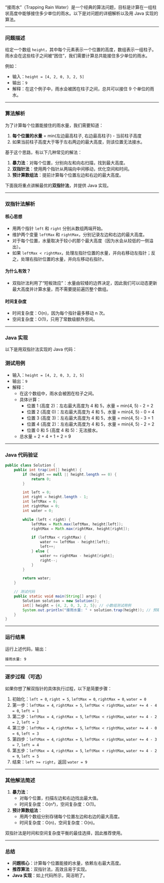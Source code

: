 “接雨水”（Trapping Rain Water）是一个经典的算法问题，目标是计算在一组柱状高度中能够接住多少单位的雨水。以下是对问题的详细解析以及用 Java 实现的算法。

---

### 问题描述
给定一个数组 `height`，其中每个元素表示一个位置的高度，数组表示一组柱子。雨水会在这些柱子之间被“困住”，我们需要计算总共能接住多少单位的雨水。

例如：
- 输入：`height = [4, 2, 0, 3, 2, 5]`
- 输出：`9`
- 解释：在这个例子中，雨水会被困在柱子之间，总共可以接住 9 个单位的雨水。

---

### 算法解析
为了计算每个位置能接住的雨水量，我们需要知道：
1. **每个位置的水量** = min(左边最高柱子, 右边最高柱子) - 当前柱子高度
2. 如果当前柱子高度大于等于左右两边的最大高度，则该位置无法接水。

基于这个思路，有以下几种常见的解法：
1. **暴力法**：对每个位置，分别向左和向右扫描，找到最大高度。
2. **双指针法**：使用两个指针从两端向中间移动，优化空间和时间。
3. **预计算数组法**：提前计算每个位置左边和右边的最大高度。

下面我将重点讲解最优的**双指针法**，并提供 Java 实现。

---

### 双指针法解析
#### 核心思想
- 用两个指针 `left` 和 `right` 分别从数组两端开始。
- 维护两个变量 `leftMax` 和 `rightMax`，分别记录左边和右边的最大高度。
- 对于每个位置，水量取决于较小的那个最大高度（因为水会从较低的一侧溢出）。
- 如果 `leftMax < rightMax`，处理左指针位置的水量，并向右移动左指针；反之，处理右指针位置的水量，并向左移动右指针。

#### 为什么有效？
- 双指针法利用了“短板效应”：水量由较矮的边界决定，因此我们可以动态更新最大高度并计算水量，而不需要提前遍历整个数组。

#### 时间复杂度
- 时间复杂度：O(n)，因为每个指针最多移动 n 次。
- 空间复杂度：O(1)，只用了常数级额外空间。

---

### Java 实现
以下是用双指针法实现的 Java 代码：


### 测试用例
- 输入：`height = [4, 2, 0, 3, 2, 5]`
- 输出：`9`
- 解释：
    - 在这个数组中，雨水会被困在柱子之间。
    - 具体计算：
        - 位置 1 (高度 2)：左右最大高度为 4 和 5，水量 = min(4, 5) - 2 = 2
        - 位置 2 (高度 0)：左右最大高度为 4 和 5，水量 = min(4, 5) - 0 = 4
        - 位置 3 (高度 3)：左右最大高度为 4 和 5，水量 = min(4, 5) - 3 = 1
        - 位置 4 (高度 2)：左右最大高度为 4 和 5，水量 = min(4, 5) - 2 = 2
        - 位置 0 和 5 (高度 4 和 5)：无法接水。
    - 总水量 = 2 + 4 + 1 + 2 = 9

---

### Java 代码验证

```java
public class Solution {
    public int trap(int[] height) {
        if (height == null || height.length == 0) {
            return 0;
        }

        int left = 0;
        int right = height.length - 1;
        int leftMax = 0;
        int rightMax = 0;
        int water = 0;

        while (left < right) {
            leftMax = Math.max(leftMax, height[left]);
            rightMax = Math.max(rightMax, height[right]);

            if (leftMax < rightMax) {
                water += leftMax - height[left];
                left++;
            } else {
                water += rightMax - height[right];
                right--;
            }
        }

        return water;
    }

    // 测试代码
    public static void main(String[] args) {
        Solution solution = new Solution();
        int[] height = {4, 2, 0, 3, 2, 5}; // 小数组测试用例
        System.out.println("接雨水量: " + solution.trap(height)); // 预期输出: 9
    }
}
```

---

### 运行结果
运行上述代码，输出：
```
接雨水量: 9
```

---

### 逐步过程（可选）
如果你想了解双指针的具体执行过程，以下是简要步骤：
1. 初始化：`left = 0`, `right = 5`, `leftMax = 0`, `rightMax = 0`, `water = 0`
2. 第一步：`leftMax = 4`, `rightMax = 5`, `leftMax < rightMax`, `water += 4 - 4 = 0`, `left = 1`
3. 第二步：`leftMax = 4`, `rightMax = 5`, `leftMax < rightMax`, `water += 4 - 2 = 2`, `left = 2`
4. 第三步：`leftMax = 4`, `rightMax = 5`, `leftMax < rightMax`, `water += 4 - 0 = 6`, `left = 3`
5. 第四步：`leftMax = 4`, `rightMax = 5`, `leftMax < rightMax`, `water += 4 - 3 = 7`, `left = 4`
6. 第五步：`leftMax = 4`, `rightMax = 5`, `leftMax < rightMax`, `water += 4 - 2 = 9`, `left = 5`
7. 结束：`left >= right`，返回 `water = 9`

---

### 其他解法简述
1. **暴力法**：
    - 对每个位置，扫描左边和右边找出最大值。
    - 时间复杂度：O(n²)，空间复杂度：O(1)。
2. **预计算数组法**：
    - 用两个数组分别存储每个位置左边和右边的最大高度。
    - 时间复杂度：O(n)，空间复杂度：O(n)。

双指针法是时间和空间复杂度平衡的最佳选择，因此推荐使用。

---

### 总结
- **问题核心**：计算每个位置能接的水量，依赖左右最大高度。
- **推荐算法**：双指针法，高效且易于实现。
- **Java 实现**：如上代码所示，简洁明了。

